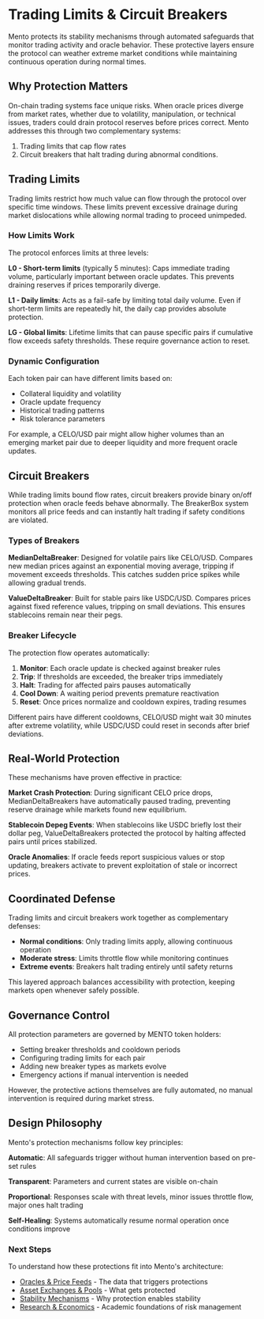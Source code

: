 # Trading Limits & Circuit Breakers

Mento protects its stability mechanisms through automated safeguards that monitor trading activity and oracle behavior. These protective layers ensure the protocol can weather extreme market conditions while maintaining continuous operation during normal times.

## Why Protection Matters

On-chain trading systems face unique risks. When oracle prices diverge from market rates, whether due to volatility, manipulation, or technical issues, traders could drain protocol reserves before prices correct. Mento addresses this through two complementary systems:

1. Trading limits that cap flow rates
2. Circuit breakers that halt trading during abnormal conditions.

## Trading Limits

Trading limits restrict how much value can flow through the protocol over specific time windows. These limits prevent excessive drainage during market dislocations while allowing normal trading to proceed unimpeded.

### How Limits Work

The protocol enforces limits at three levels:

**L0 - Short-term limits** (typically 5 minutes): Caps immediate trading volume, particularly important between oracle updates. This prevents draining reserves if prices temporarily diverge.

**L1 - Daily limits**: Acts as a fail-safe by limiting total daily volume. Even if short-term limits are repeatedly hit, the daily cap provides absolute protection.

**LG - Global limits**: Lifetime limits that can pause specific pairs if cumulative flow exceeds safety thresholds. These require governance action to reset.

### Dynamic Configuration

Each token pair can have different limits based on:

* Collateral liquidity and volatility
* Oracle update frequency
* Historical trading patterns
* Risk tolerance parameters

For example, a CELO/USD pair might allow higher volumes than an emerging market pair due to deeper liquidity and more frequent oracle updates.

## Circuit Breakers

While trading limits bound flow rates, circuit breakers provide binary on/off protection when oracle feeds behave abnormally. The BreakerBox system monitors all price feeds and can instantly halt trading if safety conditions are violated.

### Types of Breakers

**MedianDeltaBreaker**: Designed for volatile pairs like CELO/USD. Compares new median prices against an exponential moving average, tripping if movement exceeds thresholds. This catches sudden price spikes while allowing gradual trends.

**ValueDeltaBreaker**: Built for stable pairs like USDC/USD. Compares prices against fixed reference values, tripping on small deviations. This ensures stablecoins remain near their pegs.

### Breaker Lifecycle

The protection flow operates automatically:

1. **Monitor**: Each oracle update is checked against breaker rules
2. **Trip**: If thresholds are exceeded, the breaker trips immediately
3. **Halt**: Trading for affected pairs pauses automatically
4. **Cool Down**: A waiting period prevents premature reactivation
5. **Reset**: Once prices normalize and cooldown expires, trading resumes

Different pairs have different cooldowns, CELO/USD might wait 30 minutes after extreme volatility, while USDC/USD could reset in seconds after brief deviations.

## Real-World Protection

These mechanisms have proven effective in practice:

**Market Crash Protection**: During significant CELO price drops, MedianDeltaBreakers have automatically paused trading, preventing reserve drainage while markets found new equilibrium.

**Stablecoin Depeg Events**: When stablecoins like USDC briefly lost their dollar peg, ValueDeltaBreakers protected the protocol by halting affected pairs until prices stabilized.

**Oracle Anomalies**: If oracle feeds report suspicious values or stop updating, breakers activate to prevent exploitation of stale or incorrect prices.

## Coordinated Defense

Trading limits and circuit breakers work together as complementary defenses:

* **Normal conditions**: Only trading limits apply, allowing continuous operation
* **Moderate stress**: Limits throttle flow while monitoring continues
* **Extreme events**: Breakers halt trading entirely until safety returns

This layered approach balances accessibility with protection, keeping markets open whenever safely possible.

## Governance Control

All protection parameters are governed by MENTO token holders:

* Setting breaker thresholds and cooldown periods
* Configuring trading limits for each pair
* Adding new breaker types as markets evolve
* Emergency actions if manual intervention is needed

However, the protective actions themselves are fully automated, no manual intervention is required during market stress.

## Design Philosophy

Mento's protection mechanisms follow key principles:

**Automatic**: All safeguards trigger without human intervention based on pre-set rules

**Transparent**: Parameters and current states are visible on-chain

**Proportional**: Responses scale with threat levels, minor issues throttle flow, major ones halt trading

**Self-Healing**: Systems automatically resume normal operation once conditions improve

### Next Steps

To understand how these protections fit into Mento's architecture:

* [Oracles & Price Feeds](https://www.notion.so/learn-about-mento/core-concepts/oracles-price-feeds) - The data that triggers protections
* [Asset Exchanges & Pools](https://www.notion.so/learn-about-mento/core-concepts/asset-exchanges-pools) - What gets protected
* [Stability Mechanisms](https://www.notion.so/learn-about-mento/core-concepts/stability-mechanisms) - Why protection enables stability
* [Research & Economics](https://www.notion.so/learn-about-mento/core-concepts/research-economics) - Academic foundations of risk management
